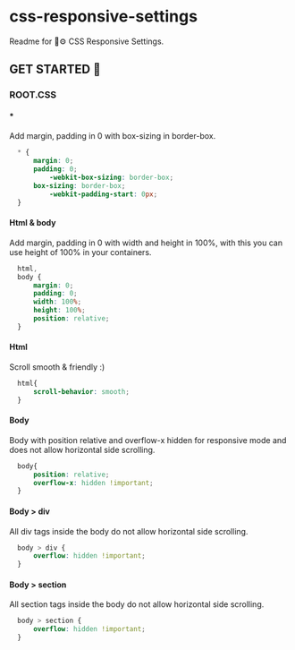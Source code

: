 # css-responsive-settings
Readme for 🎨⚙ CSS Responsive Settings.

## GET STARTED 🚀

### ROOT.CSS

#### *

Add margin, padding in 0 with box-sizing in border-box.

```css
  * {
      margin: 0;
      padding: 0;
          -webkit-box-sizing: border-box;
      box-sizing: border-box;
          -webkit-padding-start: 0px;
  }
```

#### Html & body

Add margin, padding in 0 with width and height in 100%, with this you can use height of 100% in your containers.

```css
  html,
  body {
      margin: 0;
      padding: 0;
      width: 100%;
      height: 100%;
      position: relative;
  }
```

#### Html

Scroll smooth & friendly :)

```css
  html{
      scroll-behavior: smooth;
  }
```

#### Body

Body with position relative and overflow-x hidden for responsive mode and does not allow horizontal side scrolling.

```css
  body{
      position: relative;
      overflow-x: hidden !important;
  }
```

#### Body > div

All div tags inside the body do not allow horizontal side scrolling.

```css
  body > div {
      overflow: hidden !important;
  }
```

#### Body > section

All section tags inside the body do not allow horizontal side scrolling.

```css
  body > section {
      overflow: hidden !important;
  }
```
